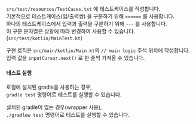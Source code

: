 `src/test/resources/TestCases.txt` 에 테스트케이스를 작성합니다.  
기본적으로 테스트케이스(입/출력쌍) 을 구분하기 위해 `======` 를 사용합니다.  
하나의 테스트케이스에서 입력과 출력을 구분하기 위해 `---` 를 사용합니다.  
이 구분 문자열은 상황에 따라 변경하여 사용할 수 있습니다.(`src/test/kotlin/MainTest.kt`)  

구현 로직은 `src/main/kotlin/Main.kt`의 `// main logic` 주석 위치에 작성합니다.  
입력 값을 `inputCursor.next()` 로 한 줄씩 가져올 수 있습니다.  

#### 테스트 실행  
로컬에 설치된 gradle을 사용하는 경우,  
`gradle test` 명령어로 테스트를 실행할 수 있습니다.  

설치된 gradle이 없는 경우(wrapper 사용),  
`./gradlew test` 명령어로 테스트를 실행할 수 있습니다.  


